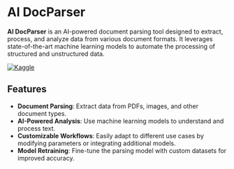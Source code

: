 # AI DocParser

**AI DocParser** is an AI-powered document parsing tool designed to extract, process, and analyze data from various document formats. It leverages state-of-the-art machine learning models to automate the processing of structured and unstructured data.

[![Kaggle](https://img.shields.io/badge/Kaggle-Visit%20Project-blue?logo=kaggle)](https://www.kaggle.com/403errors/ai-docparser)

## Features

- **Document Parsing**: Extract data from PDFs, images, and other document types.
- **AI-Powered Analysis**: Use machine learning models to understand and process text.
- **Customizable Workflows**: Easily adapt to different use cases by modifying parameters or integrating additional models.
- **Model Retraining**: Fine-tune the parsing model with custom datasets for improved accuracy.
